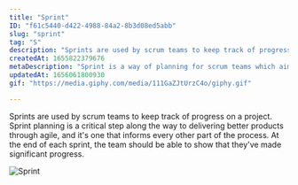 ```yaml
---
title: "Sprint"
ID: "f61c5440-d422-4988-84a2-8b3d08ed5abb"
slug: "sprint"
tag: "S"
description: "Sprints are used by scrum teams to keep track of progress on a project. Sprint planning is a critical step along the way to delivering better products through agile, and it's one that informs every other part of the process. At the end of each sprint, the team should be able to show that they've made significant progress."
createdAt: 1655822379676
metaDescription: "Sprint is a way of planning for scrum teams which aims to track progress. "
updatedAt: 1656061800930
gif: "https://media.giphy.com/media/111GaZJtUrzC4o/giphy.gif"

---
```

Sprints are used by scrum teams to keep track of progress on a project. Sprint planning is a critical step along the way to delivering better products through agile, and it's one that informs every other part of the process. At the end of each sprint, the team should be able to show that they've made significant progress.

![Sprint](https://media.giphy.com/media/111GaZJtUrzC4o/giphy.gif)